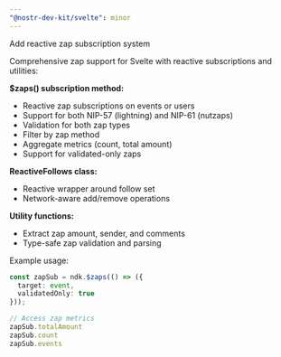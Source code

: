 ```yaml
---
"@nostr-dev-kit/svelte": minor
---
```


Add reactive zap subscription system

Comprehensive zap support for Svelte with reactive subscriptions and utilities:

**$zaps() subscription method:**
- Reactive zap subscriptions on events or users
- Support for both NIP-57 (lightning) and NIP-61 (nutzaps)
- Validation for both zap types
- Filter by zap method
- Aggregate metrics (count, total amount)
- Support for validated-only zaps

**ReactiveFollows class:**
- Reactive wrapper around follow set
- Network-aware add/remove operations

**Utility functions:**
- Extract zap amount, sender, and comments
- Type-safe zap validation and parsing

Example usage:
```typescript
const zapSub = ndk.$zaps(() => ({
  target: event,
  validatedOnly: true
}));

// Access zap metrics
zapSub.totalAmount
zapSub.count
zapSub.events
```
